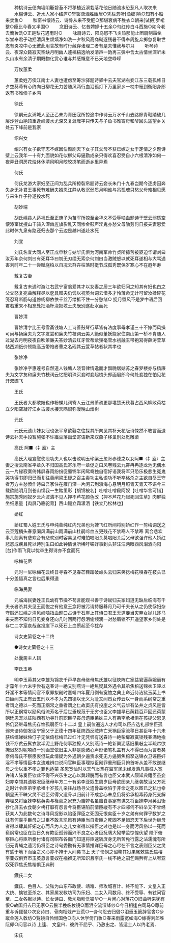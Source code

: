 <!-- { "loadSidebar": true } -->
　　种桃诗云便向墙阴斸碧苔不将移植近溪栽落花他日随流水恐惹凡人取次来
　　水槛诗云、近水人家小结庐○轩窗潇洒胜幽居○凭栏忽听[渔榔]响○知有小船来卖鱼○
　　秋窗书懐诗云、诗骨从来不受肥○那堪衰病不胜衣○朝来[试把]罗裙整○瘦比今春又半围○
　　念旧诗云、忆昔娉婷十五余○匀红传白斗西施○如今老去慵妆洗○正是梨花遇雨时○
　　咏扇诗云、阳乌怒不飞炎热那能止团扇制霜纨华堂奉君子动揺清风生烦熇净如洗一夕秋风高商颷逐残暑不得奉周旋弃掷忽复取世态有炎凉中心无彼此用舎故有时行藏存诸理二者有是夫惟我与尔耳
　　听琴诗云、夜深众籁寂天空缺月明幽人遽槁梧逸响发清声一韵再三弹中含太古情坐深听未久山水有余清子期既物化赏心谁与并感慨意不已天地空峥嵘

　　万俟蕙柔

　　蕙柔姓万俟江南士人妻也遭虏至筹沙驿题诗驿中云夫官湖右妾江东三载孤帏日夕空葵蕚有心终向日柳花无力苦随风两行血泪孤灯下万里家乡一枕中雁到衡阳身郎返有书难债子乡鸿

　　徐氏

　　徐嗣元女浦城人至正乙未为青田寇所掠途中作诗云万水千山去路賖青鞋踏破几层沙登山絶顶重逢岭渡水尤深又复涯雁字只传夫与子鱼书难寄母和爷回头遥望乡关处云下峰前是我家

　　绍兴女

　　绍兴有女子欲守志不嫁因伯颜刷天下女子其父母不获已嫁之女于定情之夕题诗壁上云我年一十有九面貌如花似柳父母逼勤成亲只得欢喜忍受自小六根清净如何一夜弄丑洞房花烛休休清风明月皎皎掷笔而逝乡里异焉

　　何氏

　　何氏龙游大家妇至正间为乱兵所掠裂帛题诗云妾长朱门十九春岂期今逐虏囚奔失身无补君王事死节难酬夫婿恩江静从敎沉弱质月明谁与吊孤魂只愁父母难相见愿与来生作子孙遂投水死

　　胡妙端

　　胡氏嵊县人适祝氏至正庚子为苗军所掠至金华义不受辱啮血题诗于壁云弱质空懐漆室忧搜山千骑入深幽旌旗影乱天同惨金鼓声淫鬼亦愁父母劬劳何日报夫妻恩爱此时休九泉有路还归去那个云边是越州遂赴水死

　　刘宜

　　刘氏名宜大同人至正戊申秋与姑华氏俱为河南军帅竹贞所掠苦被驱迫华谓刘曰汝芳年奈何刘曰有死耳华曰刎无刃缢无索奈何刘曰当激贼怒以就死耳遂相与大骂遇害刘时年二十一尝赋庭柏以自况云群卉枯落时挺节成孤秀既保岁寒心不在遐年寿

　　戴复古妻

　　戴复古未遇时游江右武宁富翁爱其才以女妻之居三年欲归问之知其有妇也白之父父怒复宛曲解释尽以奁具赠夫仍饯以祝英台词云惜多才怜薄命无计可留汝揉碎花笺忍冩断肠句道傍杨柳依依千丝万缕抵不住一分愁绪○ 捉月盟风不是梦中语后回君若重来不相忘处把酒杯浇奴坟土夫既别遂赴水而死

　　曹妙清

　　曹妙清字比玉号雪斋钱塘人工诗善鼓琴行草皆有法度事母孝谨三十不嫁而风操可尚与扬廉夫为文字友尝和廉夫竹枝词云美人絶似董妖娆家住南山第一桥不肯随人过湖去月明夜夜自吹箫廉夫答妙清云红牙管蒂紫狸毫雪水初融玉带袍冩得薛涛萱草帖西湖纸价顿能高玉带袍者曹之名砚其云萱草帖者状其孝也

　　张妙净

　　张妙净字惠莲号自然道人钱塘人晓音律情逸而才飘晚居姑苏之春梦楼亦与杨廉夫为文字友和廉夫竹枝词云忆把明珠买妾时妾起梳头郎画眉郎今何处妾独在怕见花开双蝶飞

　　王氏

　　王氏者大都歌妓也作粉蝶儿词寄人云江景萧疏更那堪楚天秋暮占西风柳败荷枯立夕阳空凝竚江乡古渡水接天隅恨弥漫晚山烟树

　　元氏

　　元氏元遗山妹女冠也张平章欲娶之往探其所向见其补天花版诗悚然不敢言而退诗云补天手段暂施张不许纎尘落画堂寄语新来双燕子移巢别处觅雕梁

　　高氏    阿■〈礻盍〉主

　　高氏大理宣慰使段功夫人也以击败明玉珍梁王忽哥赤德之以女阿■〈礻盍〉主妻之授云南省平章久不归国高氏寄乐府一章促之曰风卷残云九霄冉冉逐龙池无偶水云一片緑寂寞倚帏屏春雨纷纷促蜀锦半闲鸳鸯独自宿好语我将军只恐乐极悲生冤鬼哭功得书即归已而复往善阐梁王疑之召主毒功主私语功不听卒格杀之主欲自尽王守者万方主愁愤作诗曰吾家住在雁门深一片闲云到滇海心悬明月照青天青天不语今三载欲随明月到苍山悮我一生踏里彩【胡锦被名】吐噌吐噌段阿奴【吐噌华言可惜】施宗施秀同奴歹云片波潾不见人押不芦花颜色改【押不芦花乃起死回生草】肉屏独坐细思量【肉屏乃骆驼背】西山鐡立霜潇洒【铁立乃松林也】

　　娇红

　　娇红蜀人姓王氏与申纯善纯红内兄弟也为婢飞红所间将别娇红作一剪梅词送之云豆蔲梢头春意阑风满前山雨满前山杜鹃啼血五更残花不禁寒人不禁寒  离合悲欢事几般离有悲欢合有悲欢别时容易见时难怕唱阳关莫唱阳关后父母欲强许他人娇红悲怨成疾且死以诗别生曰如此钟情世所稀吁嗟好事到头非汪汪两眼西风泪洒向阳[台]作雨飞竟以忧卒生得诗亦不食而死

　　咏梅花尼

　　元时一尼咏梅花云终日寻春不见春芒鞋踏破岭头云归来笑捻梅花嗅春在枝头已十分盖悟真之言也后果得道

　　临海民妻

　　元临海民妻姓王氏幼有节操不苟言能观书善于诗赋归夫家妇道无缺后临海有千夫长者杀其夫见王而悦之有他意王念将被污请持服朞月乃可千夫长从之仍使俘妇杂守贼还过嵊之清风岭啮指血题口占诗于石崖上其诗曰君王无道妾当灾弃女抛儿逐马来夫面不知何日见妾身还向几时回两行怨泪偷频滴一对愁眉锁不开遥望家乡何处是存亡二字寔哀哉遂投崖下以死石上血偾起至今犹存

　　诗女史纂卷之十二终

　　●诗女史纂卷之十三

　　处囊斋主人辑

　　李氏玉英

　　明李玉英其父李雄为锦衣千戸早丧母继母焦氏雄以征陜阵亡家益窘逼英婉丽有才藻年十六未字尝有送春诗一絶又别燕诗一絶焦疑其外遇令其弟焦榕送锦衣卫诬以奸淫不孝等情问官不察罪拟剐时嘉靖四年夏月例有宽恤之典上命近侍洁狱玉英上书曰臣闻先正有云五刑以不孝为先四德以无义为耻又闻烈女传云以一身而系纲常之重者谓之德以一死而正纲常之重者谓之仁故窦氏有投崖之义气云华有坠井之贞风是皆所以正纲常以励风俗流芳名于后世垂规范于无穷也臣父李雄早已荫籍百戸回还荷蒙朝廷恩宠以征陜西有功寻升前职臣早丧母遗臣弟妹三人有弟李承祖俱在孩提父恩见怜仍娶继母焦氏存恤孤弱臣年十二以  皇上嗣位遍选人才府司以臣应选礼部怜臣孤弱未谙侍御发臣宁家父于正德十四年征陜西反贼阵亡天祸臣家流移日甚臣年十六未获结缡娣妹伶仃孑无依倚标梅已过红叶无凭尝有送春诗一絶柴扉寂寞锁残春满地揄钱不疗贫云鬂衣裳半泥土野花何事独撩人又别燕诗一絶新巢泥落旧巢敧尘半疏帘欲掩迟愁对呢喃终一别画堂依旧主人非是感诸心声形诸笔札盖有大不得已而为言者矣奈何母氏不察臣衷但玩此情疑为外遇朝夕逼责求死无方逼舅焦榕拏送锦衣卫诬臣奸淫不孝等情臣本女流难辨口说问官昧臣事理拟臣剐罪重刑臣只俯首听从盖不敢逆继母之命以重不孝之罪也适蒙  圣恩宽恤时以天气炎热在监军民未经发落凡事枉人冤许诸人陈奏臣钦此不得不兴乐生之心以冀超脱而有言也臣父本武人颇知典籍臣虽妾妇亦幸领其遗敎况臣继母年方二十有弟李亚奴生周岁臣母欲图亲儿继袭故当父方死之时计令臣弟李承祖十岁孩儿亲往战场寻父遗骨盖欲陷于非命之死以图已之私也幸頼皇天不昧父灵不冺臣弟得父遗骨以归前计不成忿心未息仍将弟承祖毒药身死支解弃埋又将臣妹李桃英卖与権豪之家充为媵婢名虽赡飬事寔有谋又将臣妹李月英沿街抄化屏去衣食朝夕栲打靡有怨言今将臣诬陷前情臣縦有不才四邻何不紏举又不曾经获某人为此数句之诗寻风捉影以陷臣罪臣之死固无恨矣臣十岁之弟有何罪乎数岁之妹有何辜乎臣母之过臣不敢言凯风有诗臣当自责臣之死固不足惜恐天下后世为继母者得以肆其奸妬之心而凡为人之儿女者得以指臣之过也是以一身而污风俗以一死而亵纲常也臣在监日久有欺臣孤弱而兴不良之心者臣抚膺大恸举监惊惶伏望  陛下俯察臣心将臣所奏付诸有司昭布各衙门知道将臣速斩庻身无所苦免行露之沾濡魂有所归无青蝇之遗污仍将臣之诗句委勘有无事情推详臣母之心尽在不言之表则臣父之灵有感于地下而臣之义心亦不掩于人间矣书上  天子怜悯之诏鞠其狱果冤敕焦氏焦榕李亚奴俱弃市玉英恳言亚奴在襁褓无所知识且李氏一线不絶之嗣乞赐矜宥上从宥亚奴死罪焦氏焦榕俱正典刑

　　鐡氏二女

　　鐡氏、色目人、父铉为山东布政使、靖难、师攻城百计、终不能下、文皇入正大统、擒铉至杀之、其家属发敎坊司为乐妇、二女入司数月、终不受辱、有铉问官至、二女各献以诗、长女诗曰、敎坊脂粉洗铅华○一片闲心对落花○旧曲听来犹有恨○故国归去已无家○云鬟半梚临妆镜○雨泪空流湿绛纱○今日相逢白司马○尊前重与诉琵琶○次女诗曰、骨肉相残产业荒○一身何忍去归倡○泪垂玉筯辞官舎○步蹴金莲入敎坊○覧镜自怜倾国色○向人休学倚门妆○春来雨露宽如海○嫁得刘郎胜阮郎○问官以诗  上逹、  文皇曰、彼终不屈乎、乃赦出之、皆适士人以终老焉、

　　宋氏

